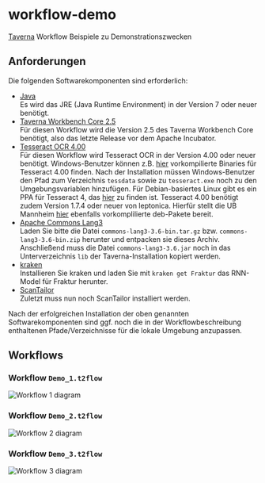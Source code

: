 # workflow-demo
[Taverna](https://taverna.incubator.apache.org/) Workflow Beispiele zu Demonstrationszwecken

## Anforderungen
Die folgenden Softwarekomponenten sind erforderlich:

* [Java](https://java.com/download)    
Es wird das JRE (Java Runtime Environment) in der Version 7 oder neuer benötigt.
* [Taverna Workbench Core 2.5](http://www.taverna.org.uk/download/workbench/2-5/core/)    
Für diesen Workflow wird die Version 2.5 des Taverna Workbench Core benötigt, also das letzte Release vor dem Apache Incubator.
* [Tesseract OCR 4.00](https://github.com/tesseract-ocr/tesseract/wiki)    
Für diesen Workflow wird Tesseract OCR in der Version 4.00 oder neuer benötigt. Windows-Benutzer können z.B. [hier](https://github.com/UB-Mannheim/tesseract/wiki) vorkompilierte Binaries für Tesseract 4.00 finden. Nach der Installation müssen Windows-Benutzer den Pfad zum Verzeichnis ```tessdata``` sowie zu ```tesseract.exe``` noch zu den Umgebungsvariablen hinzufügen.
Für Debian-basiertes Linux gibt es ein PPA für Tesseract 4, das [hier](https://launchpad.net/~alex-p/+archive/ubuntu/tesseract-ocr) zu finden ist. Tesseract 4.00 benötigt zudem Version 1.7.4 oder neuer von leptonica. Hierfür stellt die UB Mannheim [hier](https://digi.bib.uni-mannheim.de/tesseract/leptonica/) ebenfalls vorkomplilierte deb-Pakete bereit. 
* [Apache Commons Lang3](https://commons.apache.org/proper/commons-lang/)    
Laden Sie bitte die Datei ```commons-lang3-3.6-bin.tar.gz``` bzw. ```commons-lang3-3.6-bin.zip``` herunter und entpacken sie dieses Archiv. Anschließend muss die Datei ```commons-lang3-3.6.jar``` noch in das Unterverzeichnis ```lib``` der Taverna-Installation kopiert werden.
* [kraken](http://kraken.re/)    
Installieren Sie kraken und laden Sie mit ``kraken get Fraktur`` das RNN-Model für Fraktur herunter.
* [ScanTailor](http://scantailor.org/)    
Zuletzt muss nun noch ScanTailor installiert werden. 

Nach der erfolgreichen Installation der oben genannten Softwarekomponenten sind ggf. noch die in der Workflowbeschreibung enthaltenen Pfade/Verzeichnisse für die lokale Umgebung anzupassen.

## Workflows

### Workflow ``Demo_1.t2flow``
![Workflow 1 diagram](https://user-images.githubusercontent.com/952378/30741474-3393ee40-9f95-11e7-9718-2ad5781bd0d7.png)

### Workflow ``Demo_2.t2flow``
![Workflow 2 diagram](https://user-images.githubusercontent.com/952378/33178231-ba6622ca-d065-11e7-9239-2a8c3cc9e636.png)

### Workflow ``Demo_3.t2flow``
![Workflow 3 diagram](https://user-images.githubusercontent.com/952378/33178131-4d911268-d065-11e7-9bf9-c510b9a93bd1.png)
